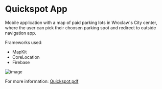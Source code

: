 # Quickspot App


Mobile application with a map of paid parking lots in Wroclaw's City center, 
where the user can pick their choosen parking spot and redirect to outside navigation app.

Frameworks used:
- MapKit
- CoreLocation
- Firebase



![image](https://github.com/mateuszpazdziernik/quickspot-IOS/assets/149197500/ba42ba65-4572-4e72-93d1-a9616202ca64)

For more information:
[Quickspot.pdf](https://github.com/mateuszpazdziernik/quickspot-IOS/files/13256837/Quickspot.pdf)
